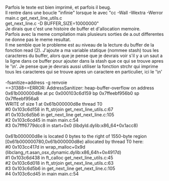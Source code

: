Parfois le texte est bien imprimé, et parfois il beug.<br>
Il rentre dans une boucle "infinie" lorsque le avec "cc -Wall -Wextra -Werror main.c get_next_line_utils.c<br>
get_next_line.c -D BUFFER_SIZE=10000000"<br>
Je dirais que c'est une histoire de buffer et d'allocation memoire. <br>
Parfois avec la meme compilation mais plusieurs sorties de a.out differentes ne donne pas le meme resultat.<br>
Il me semble que le probleme est au niveau de la lecture du buffer de la fonction read (2). J'ajoute a ma variable statique (nommee stash) tous les caracteres du buffer, alors que je pense que je devrais voir s'il y a un saut a la ligne dans ce buffer pour ajouter dans la stash que ce qui se trouve apres le '\n'. Je pense que je devrais aussi utiliser la fonction strchr qui imprime tous les caracteres qui se trouve apres un caractere en particulier, ici le '\n'<br>
<br>
 -fsanitize=address -g renvoie<br>
==31388==ERROR: AddressSanitizer: heap-buffer-overflow on address 0x61b000000d8e at pc 0x000103c6d159 bp 0x7ffeebf956b0 sp 0x7ffeebf956a8<br>
WRITE of size 1 at 0x61b000000d8e thread T0<br>
    #0 0x103c6d158 in ft_strjoin get_next_line_utils.c:67<br>
    #1 0x103c6d5b6 in get_next_line get_next_line.c:105<br>
    #2 0x103c6cd45 in main main.c:54<br>
    #3 0x7fff6779dcc8 in start+0x0 (libdyld.dylib:x86_64+0x1acc8)<br>
<br>
0x61b000000d8e is located 0 bytes to the right of 1550-byte region [0x61b000000780,0x61b000000d8e)
allocated by thread T0 here:<br>
    #0 0x103cc417d in wrap_malloc+0x9d (libclang_rt.asan_osx_dynamic.dylib:x86_64h+0x4917d)<br>
    #1 0x103c6d438 in ft_calloc get_next_line_utils.c:45<br>
    #2 0x103c6d018 in ft_strjoin get_next_line_utils.c:63<br>
    #3 0x103c6d5b6 in get_next_line get_next_line.c:105<br>
    #4 0x103c6cd45 in main main.c:54<br>
